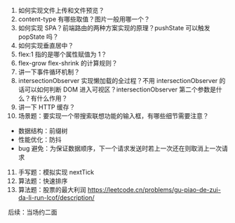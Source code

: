 1. 如何实现文件上传和文件预览？
2. content-type 有哪些取值？图片一般用哪一个？
3. 如何实现 SPA？前端路由的两种方案实现的原理？pushState 可以触发 popState 吗？
4. 如何实现垂直居中？
5. flex:1 指的是哪个属性赋值为 1？
6. flex-grow flex-shrink 的计算规则？
7. 讲一下事件循环机制？
8. intersectionObserver 实现懒加载的全过程？不用 intersectionObserver 的话可以如何判断 DOM 进入可视区？intersectionObserver 第二个参数是什么？有什么作用？
9. 讲一下 HTTP 缓存？
10. 场景题：要实现一个带搜索联想功能的输入框，有哪些细节需要注意？

- 数据结构：前缀树
- 性能优化：防抖
- bug 避免：为保证数据顺序，下一个请求发送时若上一次还在则取消上一次请求

11. 手写题：模拟实现 nextTick
12. 算法题：快速排序
13. 算法题：股票的最大利润 https://leetcode.cn/problems/gu-piao-de-zui-da-li-run-lcof/description/

后续：当场约二面
